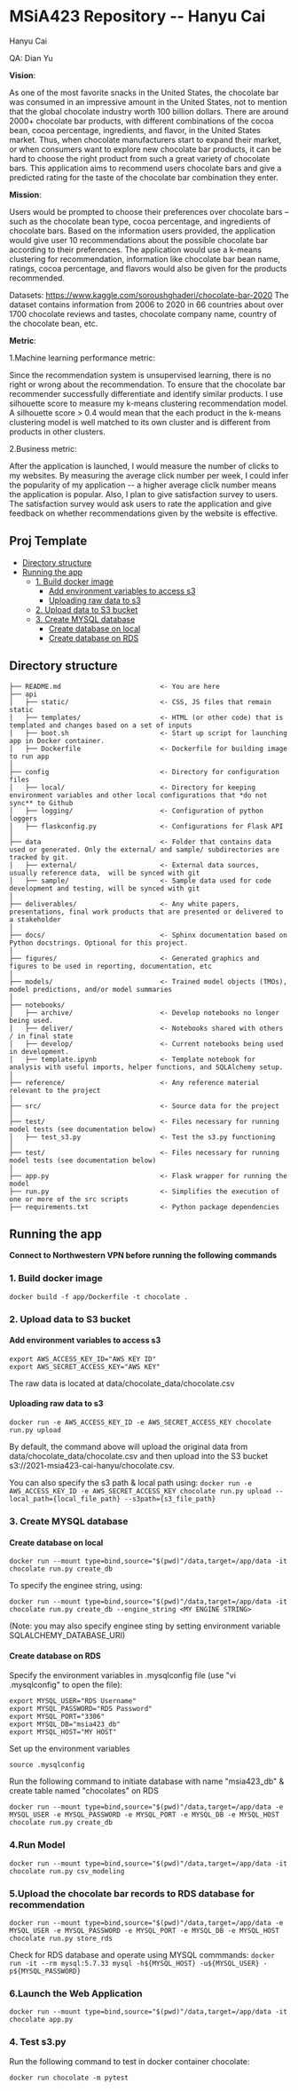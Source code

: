 # MSiA423 Repository -- Hanyu Cai

Hanyu Cai

QA: Dian Yu



**Vision**:

As one of the most favorite snacks in the United States, the chocolate bar was consumed in an impressive amount in the United States, not to mention that the global chocolate industry worth 100 billion dollars. There are around 2000+ chocolate bar products, with different combinations of the cocoa bean, cocoa percentage, ingredients, and flavor, in the United States market. Thus, when chocolate manufacturers start to expand their market, or when consumers want to explore new chocolate bar products, it can be hard to choose the right product from such a great variety of chocolate bars. This application aims to recommend users chocolate bars and give a predicted rating for the taste of the chocolate bar combination they enter.

**Mission**:

Users would be prompted to choose their preferences over chocolate bars – such as the chocolate bean type, cocoa percentage, and ingredients of chocolate bars. Based on the information users provided, the application would give user 10 recommendations about the possible chocolate bar according to their preferences. The application would use a k-means clustering for recommendation, information like chocolate bar bean name, ratings, cocoa percentage, and flavors would also be given for the products recommended.

Datasets: https://www.kaggle.com/soroushghaderi/chocolate-bar-2020 The dataset contains information from 2006 to 2020 in 66 countries about over 1700 chocolate reviews and tastes, chocolate company name, country of the chocolate bean, etc.

**Metric**:

1.Machine learning performance metric:

Since the recommendation system is unsupervised learning, there is no right or wrong about the recommendation. To ensure that the chocolate bar recommender successfully differentiate and identify similar products. I use silhouette score to measure my k-means clustering recommendation model. A silhouette score > 0.4 would mean that the each product in the k-means clustering model is well matched to its own cluster and is different from products in other clusters.

2.Business metric:

After the application is launched, I would measure the number of clicks to my websites. By measuring the average click number per week, I could infer the popularity of my application -- a higher average cliclk number means the application is popular. Also, I plan to give satisfaction survey to users. The satisfaction survey would ask users to rate the application and give feedback on whether recommendations given by the website is effective.


## Proj Template 
<!-- toc -->

- [Directory structure](#directory-structure)
- [Running the app](#running-the-app)
  * [1. Build docker image](#1-build-docker-image)
      - [Add environment variables to access s3](#add-environment-variables-to-access-s3)
      - [Uploading raw data to s3](#uploading-raw-data-to-s3)
  * [2. Upload data to S3 bucket](#2-upload-data-to-s3-bucket)
  * [3. Create MYSQL database](#3-create-mysql-database)
     - [Create database on local](#create-database-on-local)
     - [Create database on RDS](#create-database-on-rds)

<!-- tocstop -->

## Directory structure 

```
├── README.md                         <- You are here
├── api
│   ├── static/                       <- CSS, JS files that remain static
│   ├── templates/                    <- HTML (or other code) that is templated and changes based on a set of inputs
│   ├── boot.sh                       <- Start up script for launching app in Docker container.
│   ├── Dockerfile                    <- Dockerfile for building image to run app  
│
├── config                            <- Directory for configuration files 
│   ├── local/                        <- Directory for keeping environment variables and other local configurations that *do not sync** to Github 
│   ├── logging/                      <- Configuration of python loggers
│   ├── flaskconfig.py                <- Configurations for Flask API 
│
├── data                              <- Folder that contains data used or generated. Only the external/ and sample/ subdirectories are tracked by git. 
│   ├── external/                     <- External data sources, usually reference data,  will be synced with git
│   ├── sample/                       <- Sample data used for code development and testing, will be synced with git
│
├── deliverables/                     <- Any white papers, presentations, final work products that are presented or delivered to a stakeholder 
│
├── docs/                             <- Sphinx documentation based on Python docstrings. Optional for this project. 
│
├── figures/                          <- Generated graphics and figures to be used in reporting, documentation, etc
│
├── models/                           <- Trained model objects (TMOs), model predictions, and/or model summaries
│
├── notebooks/
│   ├── archive/                      <- Develop notebooks no longer being used.
│   ├── deliver/                      <- Notebooks shared with others / in final state
│   ├── develop/                      <- Current notebooks being used in development.
│   ├── template.ipynb                <- Template notebook for analysis with useful imports, helper functions, and SQLAlchemy setup. 
│
├── reference/                        <- Any reference material relevant to the project
│
├── src/                              <- Source data for the project 
│
├── test/                             <- Files necessary for running model tests (see documentation below) 
│   ├── test_s3.py                    <- Test the s3.py functioning
│
├── test/                             <- Files necessary for running model tests (see documentation below)  
│
├── app.py                            <- Flask wrapper for running the model 
├── run.py                            <- Simplifies the execution of one or more of the src scripts  
├── requirements.txt                  <- Python package dependencies 
```

## Running the app

**Connect to Northwestern VPN before running the following commands**

### 1. Build docker image 

`docker build -f app/Dockerfile -t chocolate .`

### 2. Upload data to S3 bucket

#### Add environment variables to access s3
```
export AWS_ACCESS_KEY_ID="AWS KEY ID"
export AWS_SECRET_ACCESS_KEY="AWS KEY"
```

The raw data is located at  data/chocolate_data/chocolate.csv

#### Uploading raw data to s3 
`docker run -e AWS_ACCESS_KEY_ID -e AWS_SECRET_ACCESS_KEY chocolate run.py upload`

By default, the command above will upload the original data from data/chocolate_data/chocolate.csv and then upload into the S3 bucket s3://2021-msia423-cai-hanyu/chocolate.csv.

You can also specify the s3 path & local path using:
`docker run -e AWS_ACCESS_KEY_ID -e AWS_SECRET_ACCESS_KEY chocolate run.py upload --local_path={local_file_path} --s3path={s3_file_path}`

### 3. Create MYSQL database

#### Create database on local

`docker run --mount type=bind,source="$(pwd)"/data,target=/app/data -it chocolate run.py create_db`

To specify the enginee string, using: 

`docker run --mount type=bind,source="$(pwd)"/data,target=/app/data -it chocolate run.py create_db --engine_string <MY ENGINE STRING>`

(Note: you may also specify enginee sting by setting environment variable SQLALCHEMY_DATABASE_URI)
 
#### Create database on RDS 
Specify the environment variables in .mysqlconfig file (use "vi .mysqlconfig" to open the file):

```
export MYSQL_USER="RDS Username"
export MYSQL_PASSWORD="RDS Password"
export MYSQL_PORT="3306"
export MYSQL_DB="msia423_db"
export MYSQL_HOST="MY HOST"
```

Set up the environment variables

`source .mysqlconfig`

Run the following command to initiate database with name "msia423_db" & create table named "chocolates" on RDS

`docker run --mount type=bind,source="$(pwd)"/data,target=/app/data -e MYSQL_USER -e MYSQL_PASSWORD -e MYSQL_PORT -e MYSQL_DB -e MYSQL_HOST chocolate run.py create_db`

### 4.Run Model
`docker run --mount type=bind,source="$(pwd)"/data,target=/app/data -it chocolate run.py csv_modeling`

### 5.Upload the chocolate bar records to RDS database for recommendation
`docker run --mount type=bind,source="$(pwd)"/data,target=/app/data -e MYSQL_USER -e MYSQL_PASSWORD -e MYSQL_PORT -e MYSQL_DB -e MYSQL_HOST chocolate run.py store_rds`

Check for RDS database and operate using MYSQL commmands:
`docker run -it --rm mysql:5.7.33 mysql -h${MYSQL_HOST} -u${MYSQL_USER} -p${MYSQL_PASSWORD}`

### 6.Launch the Web Application
`docker run --mount type=bind,source="$(pwd)"/data,target=/app/data -it chocolate app.py`

### 4. Test s3.py 
Run the following command to test in docker container chocolate:

`docker run chocolate -m pytest`
